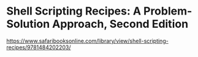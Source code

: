 # Shell Scripting Recipes: A Problem-Solution Approach, Second Edition

https://www.safaribooksonline.com/library/view/shell-scripting-recipes/9781484202203/
